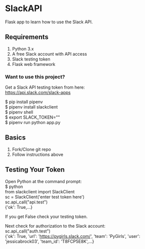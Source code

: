 # SlackAPI

Flask app to learn how to use the Slack API.

## Requirements
1. Python 3.x
2. A free Slack account with API access
3. Slack testing token
4. Flask web framework

### Want to use this project?

Get a Slack API testing token from here:<br />
https://api.slack.com/slack-apps

$ pip install pipenv<br />
$ pipenv install slackclient<br />
$ pipenv shell<br />
$ export SLACK_TOKEN="<your token goes here>"<br />
$ pipenv run python app.py



## Basics

1. Fork/Clone git repo
2. Follow instructions above

## Testing Your Token

Open Python at the command prompt:<br />
$ python<br />
from slackclient import SlackClient <br />
sc = SlackClient('enter test token here') <br />
sc.api_call("api.test") <br />
{'ok': True,...}

If you get False check your testing token.

Next check for authorization to the Slack account:<br />
sc.api_call("auth.test")<br />
{'ok': True, 'url': 'https://pygirls.slack.com/', 'team': 'PyGirls', 'user':  'jessicabrock03', 'team_id': 'T8FCP5E8K',...}
